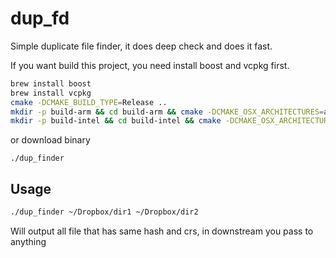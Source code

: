# dup_fd

Simple duplicate file finder, it does deep check and does it fast.

If you want build this project, you need install boost and vcpkg first.

```bash
brew install boost
brew install vcpkg
cmake -DCMAKE_BUILD_TYPE=Release ..
mkdir -p build-arm && cd build-arm && cmake -DCMAKE_OSX_ARCHITECTURES=arm64 -DCMAKE_BUILD_TYPE=Release -DCMAKE_CXX_FLAGS_RELEASE="-O2" .. && cmake --build .
mkdir -p build-intel && cd build-intel && cmake -DCMAKE_OSX_ARCHITECTURES=x86_64 -DCMAKE_BUILD_TYPE=Release -DCMAKE_CXX_FLAGS_RELEASE="-O2" .. && cmake --build .
```

or download binary
```
./dup_finder
```

## Usage
```bash
./dup_finder ~/Dropbox/dir1 ~/Dropbox/dir2
```

Will output all file that has same hash and crs, in downstream you pass to anything